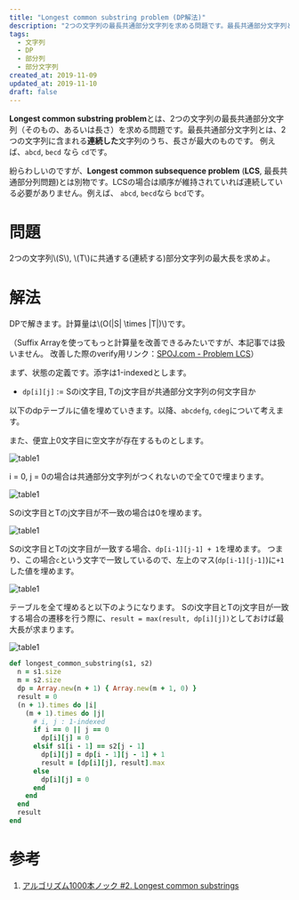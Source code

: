 ```yaml
---
title: "Longest common substring problem (DP解法)"
description: "2つの文字列の最長共通部分文字列を求める問題です。最長共通部分文字列とは、2つの文字列に含まれる連続した文字列のうち、長さが最大のものです..."
tags:
  - 文字列
  - DP
  - 部分列
  - 部分文字列
created_at: 2019-11-09
updated_at: 2019-11-10
draft: false
---
```



**Longest common substring problem**とは、2つの文字列の最長共通部分文字列（そのもの、あるいは長さ）を求める問題です。最長共通部分文字列とは、2つの文字列に含まれる**連続した**文字列のうち、長さが最大のものです。
例えば、`abcd`, `becd` なら `cd`です。


紛らわしいのですが、**Longest common subsequence problem** (**LCS**, 最長共通部分列問題)とは別物です。LCSの場合は順序が維持されていれば連続している必要がありません。例えば、 `abcd`, `becd`なら `bcd`です。

# 問題
2つの文字列\\(S\\), \\(T\\)に共通する(連続する)部分文字列の最大長を求めよ。

# 解法
DPで解きます。計算量は\\(O(|S| \times |T|)\\)です。

（Suffix Arrayを使ってもっと計算量を改善できるみたいですが、本記事では扱いません。
改善した際のverify用リンク：[SPOJ.com - Problem LCS](https://www.spoj.com/problems/LCS/)）

まず、状態の定義です。添字は1-indexedとします。

- `dp[i][j]` := Sのi文字目, Tのj文字目が共通部分文字列の何文字目か


以下のdpテーブルに値を埋めていきます。以降、`abcdefg`, `cdeg`について考えます。

また、便宜上0文字目に空文字が存在するものとします。

![table1](/posts_images/2019-11-09-lcs/1.png)



i = 0, j = 0の場合は共通部分文字列がつくれないので全て0で埋まります。

![table1](/posts_images/2019-11-09-lcs/2.png)



Sのi文字目とTのj文字目が不一致の場合は0を埋めます。

![table1](/posts_images/2019-11-09-lcs/3.png)




Sのi文字目とTのj文字目が一致する場合、`dp[i-1][j-1] + 1`を埋めます。
つまり、この場合`c`という文字で一致しているので、左上のマス(`dp[i-1][j-1]`)に`+1`した値を埋めます。

![table1](/posts_images/2019-11-09-lcs/4.png)


テーブルを全て埋めると以下のようになります。
Sのi文字目とTのj文字目が一致する場合の遷移を行う際に、`result = max(result, dp[i][j])`としておけば最大長が求まります。

![table1](/posts_images/2019-11-09-lcs/5.png)



```ruby
def longest_common_substring(s1, s2)
  n = s1.size
  m = s2.size
  dp = Array.new(n + 1) { Array.new(m + 1, 0) }
  result = 0
  (n + 1).times do |i|
    (m + 1).times do |j|
      # i, j : 1-indexed
      if i == 0 || j == 0
        dp[i][j] = 0
      elsif s1[i - 1] == s2[j - 1]
        dp[i][j] = dp[i - 1][j - 1] + 1
        result = [dp[i][j], result].max
      else
        dp[i][j] = 0
      end
    end
  end
  result
end
```

# 参考
1. [アルゴリズム1000本ノック #2. Longest common substrings](https://qiita.com/_rdtr/items/b80cecac36451dbaee60)